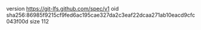 version https://git-lfs.github.com/spec/v1
oid sha256:86985f9215cf9fed6ac195cae327da2c3eaf22dcaa271ab10eacd9cfc043f00d
size 112
